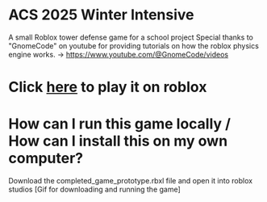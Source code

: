 # ACS 2025 Winter Intensive 
A small Roblox tower defense game for a school project
Special thanks to "GnomeCode" on youtube for providing tutorials on how the roblox physics engine works.
-> https://www.youtube.com/@GnomeCode/videos

# Click [here](https://www.roblox.com/games/114457019372545/Very-Bad-TD-Game#!/about) to play it on roblox

# How can I run this game locally / How can I install this on my own computer?
Download the completed_game_prototype.rbxl file and open it into roblox studios
[Gif for downloading and running the game]


